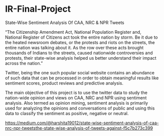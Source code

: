 # IR-Final-Project
State-Wise Sentiment Analysis Of CAA, NRC &amp; NPR Tweets

“The Citizenship Amendment Act, National Population Register and, National Register of Citizens act took the entire nation by storm. Be it due to the heated newsroom debates, or the protests and riots on the streets, the entire nation was talking about it. As the row over these acts brought thousands of Indians to the streets, caused nationwide controversies and protests, their state-wise analysis helped us better understand their impact across the nation.”

Twitter, being the one such popular social website contains an abundance of such data that can be processed in order to obtain meaningful results like sentiment scores, product reviews and  predictive analysis.

The main objective of this project is to use the twitter data to study the nation-wide opinion and views on CAA, NRC and NPR using sentiment analysis. Also termed as opinion mining, sentiment analysis is primarily used for analyzing the opinions and conversations of public and using this data to classify the sentiment as positive, negative or neutral.

https://medium.com/@harshita19012/state-wise-sentiment-analysis-of-caa-nrc-npr-tweetsthe-state-wise-analysis-of-tweets-against-f5c7b273c399

